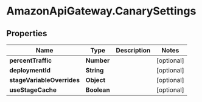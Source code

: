 # AmazonApiGateway.CanarySettings

## Properties

Name | Type | Description | Notes
------------ | ------------- | ------------- | -------------
**percentTraffic** | **Number** |  | [optional] 
**deploymentId** | **String** |  | [optional] 
**stageVariableOverrides** | **Object** |  | [optional] 
**useStageCache** | **Boolean** |  | [optional] 


